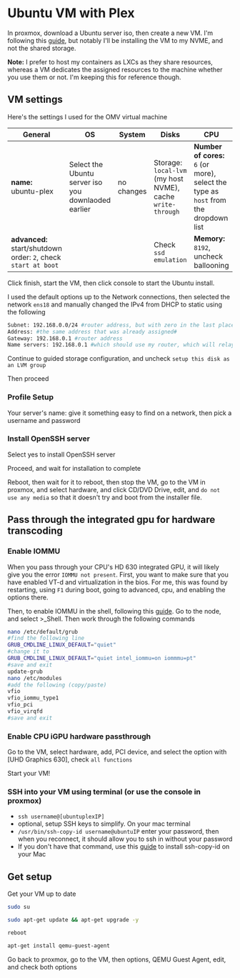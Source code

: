 # Ubuntu VM with Plex

In proxmox, download a Ubuntu server iso, then create a new VM. I'm following this [guide](https://www.youtube.com/watch?v=p6aSlcbDHqc&t=474s), but notably I'll be installing the VM to my NVME, and not the shared storage.

**Note:** I prefer to host my containers as LXCs as they share resources, whereas a VM dedicates the assigned resources to the machine whether you use them or not. I'm keeping this for reference though. 

## VM settings

Here's the settings I used for the OMV virtual machine

| General                                                      | OS                                                  | System     | Disks                                                      | CPU                                                          |
| ------------------------------------------------------------ | --------------------------------------------------- | ---------- | ---------------------------------------------------------- | ------------------------------------------------------------ |
| **name:** ubuntu-plex                                        | Select the Ubuntu server iso you downlaoded earlier | no changes | Storage: `local-lvm` (my host NVME), cache `write-through` | **Number of cores:** `6` (or more), select the type as `host` from the dropdown list |
| **advanced:** start/shutdown order: `2`, check `start at boot` |                                                     |            | Check `ssd emulation`                                      | **Memory:** `8192`, uncheck ballooning                       |

Click finish, start the VM, then click console to start the Ubuntu install.

I used the default options up to the Network connections, then selected the network `ens18` and manually changed the IPv4 from DHCP to static using the following

``` bash
Subnet: 192.168.0.0/24 #router address, but with zero in the last place
Address: #the same address that was already assigned#
Gateway: 192.168.0.1 #router address
Name servers: 192.168.0.1 #which should use my router, which will relay requests to my pihole
```

Continue to guided storage configuration, and uncheck `setup this disk as an LVM group`

Then proceed

### Profile Setup

Your server's name: give it something easy to find on a network, then pick a username and password

### Install OpenSSH server

Select yes to install OpenSSH server

Proceed, and wait for installation to complete

Reboot, then wait for it to reboot, then stop the VM, go to the VM in proxmox, and select hardware, and click CD/DVD Drive, edit, and `do not use any media` so that it doesn't try and boot from the installer file.

## Pass through the integrated gpu for hardware transcoding

### Enable IOMMU

When you pass through your CPU's HD 630 integrated GPU, it will likely give you the error `IOMMU not present`. First, you want to make sure that you have enabled VT-d and virtualization in the bios. For me, this was found by restarting, using `F1` during boot, going to advanced, cpu, and enabling the options there. 

Then, to enable IOMMU in the shell, following this [guide](https://pve.proxmox.com/wiki/PCI_Passthrough#Enable_the_IOMMU). Go to the node, and select >_Shell. Then work through the following commands

```bash
nano /etc/default/grub
#find the following line
GRUB_CMDLINE_LINUX_DEFAULT="quiet"
#change it to
GRUB_CMDLINE_LINUX_DEFAULT="quiet intel_iommu=on iommmu=pt"
#save and exit
update-grub
nano /etc/modules
#add the following (copy/paste)
vfio
vfio_iommu_type1
vfio_pci
vfio_virqfd
#save and exit
```

### Enable CPU iGPU hardware passthrough

Go to the VM, select hardware, add, PCI device, and select the option with [UHD Graphics 630], check `all functions`

Start your VM!

### SSH into your VM using terminal (or use the console in proxmox)

- `ssh username@[ubuntuplexIP]`
- optional, setup SSH keys to simplify. On your mac terminal 
- `/usr/bin/ssh-copy-id username@ubuntuIP` enter your password, then when you reconnect, it should allow you to ssh in without your password
- If you don't have that command, use this [guide](https://www.ssh.com/academy/ssh/copy-id#how-ssh-copy-id-works) to install ssh-copy-id on your Mac


## Get setup

Get your VM up to date

```bash
sudo su

sudo apt-get update && apt-get upgrade -y

reboot

apt-get install qemu-guest-agent
```

Go back to proxmox, go to the VM, then options, QEMU Guest Agent, edit, and check both options 

